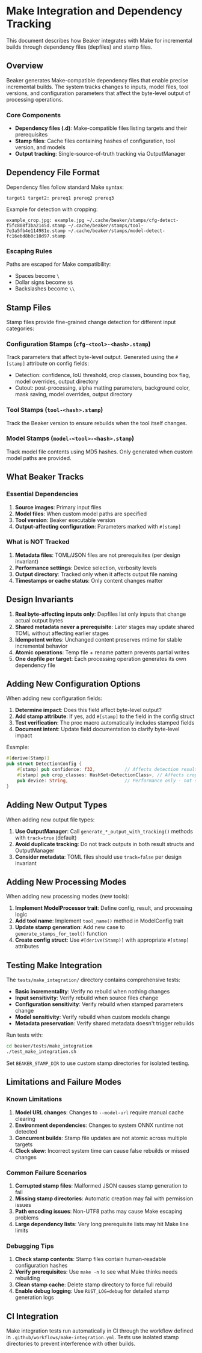 # Make Integration and Dependency Tracking

This document describes how Beaker integrates with Make for incremental builds through dependency files (depfiles) and stamp files.

## Overview

Beaker generates Make-compatible dependency files that enable precise incremental builds. The system tracks changes to inputs, model files, tool versions, and configuration parameters that affect the byte-level output of processing operations.

### Core Components

- **Dependency files (.d)**: Make-compatible files listing targets and their prerequisites
- **Stamp files**: Cache files containing hashes of configuration, tool version, and models
- **Output tracking**: Single-source-of-truth tracking via OutputManager

## Dependency File Format

Dependency files follow standard Make syntax:

```make
target1 target2: prereq1 prereq2 prereq3
```

Example for detection with cropping:
```make
example_crop.jpg: example.jpg ~/.cache/beaker/stamps/cfg-detect-f5fc808f3ba2145d.stamp ~/.cache/beaker/stamps/tool-7e3a5fb4e114981e.stamp ~/.cache/beaker/stamps/model-detect-fc16ebd8b0c10d97.stamp
```

### Escaping Rules

Paths are escaped for Make compatibility:
- Spaces become `\ `
- Dollar signs become `$$`
- Backslashes become `\\`

## Stamp Files

Stamp files provide fine-grained change detection for different input categories:

### Configuration Stamps (`cfg-<tool>-<hash>.stamp`)

Track parameters that affect byte-level output. Generated using the `#[stamp]` attribute on config fields:

- Detection: confidence, IoU threshold, crop classes, bounding box flag, model overrides, output directory
- Cutout: post-processing, alpha matting parameters, background color, mask saving, model overrides, output directory

### Tool Stamps (`tool-<hash>.stamp`)

Track the Beaker version to ensure rebuilds when the tool itself changes.

### Model Stamps (`model-<tool>-<hash>.stamp`)

Track model file contents using MD5 hashes. Only generated when custom model paths are provided.

## What Beaker Tracks

### Essential Dependencies

1. **Source images**: Primary input files
2. **Model files**: When custom model paths are specified
3. **Tool version**: Beaker executable version
4. **Output-affecting configuration**: Parameters marked with `#[stamp]`

### What is NOT Tracked

1. **Metadata files**: TOML/JSON files are not prerequisites (per design invariant)
2. **Performance settings**: Device selection, verbosity levels
3. **Output directory**: Tracked only when it affects output file naming
4. **Timestamps or cache status**: Only content changes matter

## Design Invariants

1. **Real byte-affecting inputs only**: Depfiles list only inputs that change actual output bytes
2. **Shared metadata never a prerequisite**: Later stages may update shared TOML without affecting earlier stages
3. **Idempotent writes**: Unchanged content preserves mtime for stable incremental behavior
4. **Atomic operations**: Temp file + rename pattern prevents partial writes
5. **One depfile per target**: Each processing operation generates its own dependency file

## Adding New Configuration Options

When adding new configuration fields:

1. **Determine impact**: Does this field affect byte-level output?
2. **Add stamp attribute**: If yes, add `#[stamp]` to the field in the config struct
3. **Test verification**: The proc macro automatically includes stamped fields
4. **Document intent**: Update field documentation to clarify byte-level impact

Example:
```rust
#[derive(Stamp)]
pub struct DetectionConfig {
    #[stamp] pub confidence: f32,           // Affects detection results
    #[stamp] pub crop_classes: HashSet<DetectionClass>, // Affects cropping output
    pub device: String,                     // Performance only - not stamped
}
```

## Adding New Output Types

When adding new output file types:

1. **Use OutputManager**: Call `generate_*_output_with_tracking()` methods with `track=true` (default)
2. **Avoid duplicate tracking**: Do not track outputs in both result structs and OutputManager
3. **Consider metadata**: TOML files should use `track=false` per design invariant

## Adding New Processing Modes

When adding new processing modes (new tools):

1. **Implement ModelProcessor trait**: Define config, result, and processing logic
2. **Add tool name**: Implement `tool_name()` method in ModelConfig trait
3. **Update stamp generation**: Add new case to `generate_stamps_for_tool()` function
4. **Create config struct**: Use `#[derive(Stamp)]` with appropriate `#[stamp]` attributes

## Testing Make Integration

The `tests/make_integration/` directory contains comprehensive tests:

- **Basic incrementality**: Verify no rebuild when nothing changes
- **Input sensitivity**: Verify rebuild when source files change
- **Configuration sensitivity**: Verify rebuild when stamped parameters change
- **Model sensitivity**: Verify rebuild when custom models change
- **Metadata preservation**: Verify shared metadata doesn't trigger rebuilds

Run tests with:
```bash
cd beaker/tests/make_integration
./test_make_integration.sh
```

Set `BEAKER_STAMP_DIR` to use custom stamp directories for isolated testing.

## Limitations and Failure Modes

### Known Limitations

1. **Model URL changes**: Changes to `--model-url` require manual cache clearing
2. **Environment dependencies**: Changes to system ONNX runtime not detected
3. **Concurrent builds**: Stamp file updates are not atomic across multiple targets
4. **Clock skew**: Incorrect system time can cause false rebuilds or missed changes

### Common Failure Scenarios

1. **Corrupted stamp files**: Malformed JSON causes stamp generation to fail
2. **Missing stamp directories**: Automatic creation may fail with permission issues
3. **Path encoding issues**: Non-UTF8 paths may cause Make escaping problems
4. **Large dependency lists**: Very long prerequisite lists may hit Make line limits

### Debugging Tips

1. **Check stamp contents**: Stamp files contain human-readable configuration hashes
2. **Verify prerequisites**: Use `make -n` to see what Make thinks needs rebuilding
3. **Clean stamp cache**: Delete stamp directory to force full rebuild
4. **Enable debug logging**: Use `RUST_LOG=debug` for detailed stamp generation logs

## CI Integration

Make integration tests run automatically in CI through the workflow defined in `.github/workflows/make-integration.yml`. Tests use isolated stamp directories to prevent interference with other builds.
